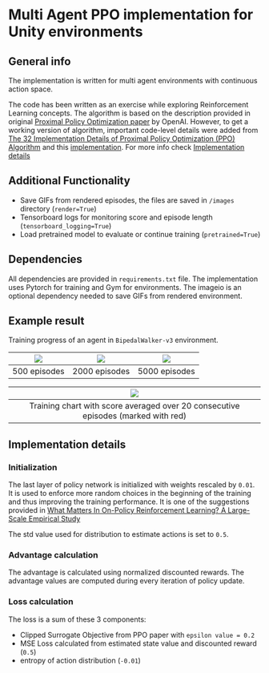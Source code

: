 # Multi Agent PPO implementation for Unity environments

## General info
The implementation is written for multi agent environments with continuous action space.

The code has been written as an exercise while exploring Reinforcement Learning concepts. 
The algorithm is based on the description provided in original [Proximal Policy Optimization paper](https://arxiv.org/abs/1707.06347) by OpenAI. However, to get a working version of algorithm, important code-level details were added from [The 32 Implementation Details of Proximal Policy Optimization (PPO) Algorithm](https://costa.sh/blog-the-32-implementation-details-of-ppo.html) and this [implementation](https://github.com/nikhilbarhate99/PPO-PyTorch). For more info check [Implementation details](#implementation-details)

## Additional Functionality
- Save GIFs from rendered episodes, the files are saved in `/images` directory (`render=True`) 
- Tensorboard logs for monitoring score and episode length (`tensorboard_logging=True`)
- Load pretrained model to evaluate or continue training (`pretrained=True`)
## Dependencies
All dependencies are provided in `requirements.txt` file.
The implementation uses Pytorch for training and Gym for environments. The imageio is an optional dependency needed to save GIFs from rendered environment. 

## Example result
Training progress of an agent in `BipedalWalker-v3` environment.

![](images/walker_500.gif) | ![](images/walker_2000.gif) | ![](images/walker_5000.gif)
:---: | :---: | :---:
500 episodes | 2000 episodes | 5000 episodes

 | ![](images/walker_chart2.png) |
 | :---: |
| Training chart with score averaged over 20 consecutive episodes (marked with red) | 

## Implementation details

### Initialization
The last layer of policy network is initialized with weights rescaled by `0.01`. It is used to enforce more random choices in the beginning of the training and thus improving the training performance. It is one of the suggestions provided in [What Matters In On-Policy Reinforcement Learning? A Large-Scale Empirical Study](https://arxiv.org/abs/2006.05990)

The std value used for distribution to estimate actions is set to `0.5`.

### Advantage calculation

The advantage is calculated using normalized discounted rewards. The advantage values are computed during every iteration of policy update. 

### Loss calculation

The loss is a sum of these 3 components:
- Clipped Surrogate Objective from PPO paper with `epsilon value = 0.2`
- MSE Loss calculated from estimated state value and discounted reward (`0.5`)
- entropy of action distribution (`-0.01`)
